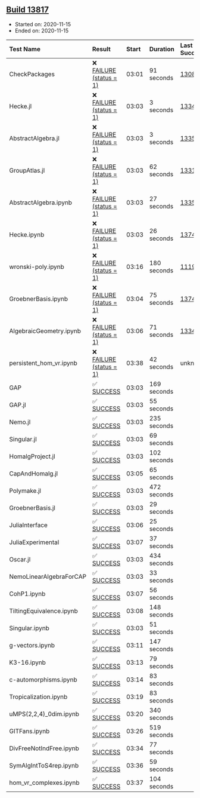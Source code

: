 ## [Build 13817](https://oscarci.mathematik.uni-kl.de/job/oscar/13817/)

* Started on: 2020-11-15
* Ended on: 2020-11-15

| Test Name    | Result | Start | Duration | Last Success | First Failure |
|:-------------|:-------|:------|:---------|:-------------|:--------------|
| CheckPackages | ❌ [FAILURE (status = 1)](https://oscarci.mathematik.uni-kl.de/job/oscar/13817/artifact/logs/build-13817/CheckPackages.log) | 03:01 | 91 seconds | [13085](https://oscarci.mathematik.uni-kl.de/job/oscar/13085/) | [13086](https://oscarci.mathematik.uni-kl.de/job/oscar/13086/) |
| Hecke.jl | ❌ [FAILURE (status = 1)](https://oscarci.mathematik.uni-kl.de/job/oscar/13817/artifact/logs/build-13817/Hecke.jl.log) | 03:03 | 3 seconds | [13341](https://oscarci.mathematik.uni-kl.de/job/oscar/13341/) | [13342](https://oscarci.mathematik.uni-kl.de/job/oscar/13342/) |
| AbstractAlgebra.jl | ❌ [FAILURE (status = 1)](https://oscarci.mathematik.uni-kl.de/job/oscar/13817/artifact/logs/build-13817/AbstractAlgebra.jl.log) | 03:03 | 3 seconds | [13355](https://oscarci.mathematik.uni-kl.de/job/oscar/13355/) | [13356](https://oscarci.mathematik.uni-kl.de/job/oscar/13356/) |
| GroupAtlas.jl | ❌ [FAILURE (status = 1)](https://oscarci.mathematik.uni-kl.de/job/oscar/13817/artifact/logs/build-13817/GroupAtlas.jl.log) | 03:03 | 62 seconds | [13311](https://oscarci.mathematik.uni-kl.de/job/oscar/13311/) | [13312](https://oscarci.mathematik.uni-kl.de/job/oscar/13312/) |
| AbstractAlgebra.ipynb | ❌ [FAILURE (status = 1)](https://oscarci.mathematik.uni-kl.de/job/oscar/13817/artifact/logs/build-13817/AbstractAlgebra.ipynb.log) | 03:03 | 27 seconds | [13355](https://oscarci.mathematik.uni-kl.de/job/oscar/13355/) | [13356](https://oscarci.mathematik.uni-kl.de/job/oscar/13356/) |
| Hecke.ipynb | ❌ [FAILURE (status = 1)](https://oscarci.mathematik.uni-kl.de/job/oscar/13817/artifact/logs/build-13817/Hecke.ipynb.log) | 03:03 | 26 seconds | [13749](https://oscarci.mathematik.uni-kl.de/job/oscar/13749/) | [13750](https://oscarci.mathematik.uni-kl.de/job/oscar/13750/) |
| wronski-poly.ipynb | ❌ [FAILURE (status = 1)](https://oscarci.mathematik.uni-kl.de/job/oscar/13817/artifact/logs/build-13817/wronski-poly.ipynb.log) | 03:16 | 180 seconds | [11192](https://oscarci.mathematik.uni-kl.de/job/oscar/11192/) | [11193](https://oscarci.mathematik.uni-kl.de/job/oscar/11193/) |
| GroebnerBasis.ipynb | ❌ [FAILURE (status = 1)](https://oscarci.mathematik.uni-kl.de/job/oscar/13817/artifact/logs/build-13817/GroebnerBasis.ipynb.log) | 03:04 | 75 seconds | [13748](https://oscarci.mathematik.uni-kl.de/job/oscar/13748/) | [13749](https://oscarci.mathematik.uni-kl.de/job/oscar/13749/) |
| AlgebraicGeometry.ipynb | ❌ [FAILURE (status = 1)](https://oscarci.mathematik.uni-kl.de/job/oscar/13817/artifact/logs/build-13817/AlgebraicGeometry.ipynb.log) | 03:06 | 71 seconds | [13341](https://oscarci.mathematik.uni-kl.de/job/oscar/13341/) | [13342](https://oscarci.mathematik.uni-kl.de/job/oscar/13342/) |
| persistent_hom_vr.ipynb | ❌ [FAILURE (status = 1)](https://oscarci.mathematik.uni-kl.de/job/oscar/13817/artifact/logs/build-13817/persistent_hom_vr.ipynb.log) | 03:38 | 42 seconds | unknown | unknown |
| GAP | ✅ [SUCCESS](https://oscarci.mathematik.uni-kl.de/job/oscar/13817/artifact/logs/build-13817/GAP.log) | 03:03 | 169 seconds |  |  |
| GAP.jl | ✅ [SUCCESS](https://oscarci.mathematik.uni-kl.de/job/oscar/13817/artifact/logs/build-13817/GAP.jl.log) | 03:03 | 55 seconds |  |  |
| Nemo.jl | ✅ [SUCCESS](https://oscarci.mathematik.uni-kl.de/job/oscar/13817/artifact/logs/build-13817/Nemo.jl.log) | 03:03 | 235 seconds |  |  |
| Singular.jl | ✅ [SUCCESS](https://oscarci.mathematik.uni-kl.de/job/oscar/13817/artifact/logs/build-13817/Singular.jl.log) | 03:03 | 69 seconds |  |  |
| HomalgProject.jl | ✅ [SUCCESS](https://oscarci.mathematik.uni-kl.de/job/oscar/13817/artifact/logs/build-13817/HomalgProject.jl.log) | 03:03 | 102 seconds |  |  |
| CapAndHomalg.jl | ✅ [SUCCESS](https://oscarci.mathematik.uni-kl.de/job/oscar/13817/artifact/logs/build-13817/CapAndHomalg.jl.log) | 03:05 | 65 seconds |  |  |
| Polymake.jl | ✅ [SUCCESS](https://oscarci.mathematik.uni-kl.de/job/oscar/13817/artifact/logs/build-13817/Polymake.jl.log) | 03:03 | 472 seconds |  |  |
| GroebnerBasis.jl | ✅ [SUCCESS](https://oscarci.mathematik.uni-kl.de/job/oscar/13817/artifact/logs/build-13817/GroebnerBasis.jl.log) | 03:03 | 29 seconds |  |  |
| JuliaInterface | ✅ [SUCCESS](https://oscarci.mathematik.uni-kl.de/job/oscar/13817/artifact/logs/build-13817/JuliaInterface.log) | 03:06 | 25 seconds |  |  |
| JuliaExperimental | ✅ [SUCCESS](https://oscarci.mathematik.uni-kl.de/job/oscar/13817/artifact/logs/build-13817/JuliaExperimental.log) | 03:07 | 37 seconds |  |  |
| Oscar.jl | ✅ [SUCCESS](https://oscarci.mathematik.uni-kl.de/job/oscar/13817/artifact/logs/build-13817/Oscar.jl.log) | 03:03 | 434 seconds |  |  |
| NemoLinearAlgebraForCAP | ✅ [SUCCESS](https://oscarci.mathematik.uni-kl.de/job/oscar/13817/artifact/logs/build-13817/NemoLinearAlgebraForCAP.log) | 03:03 | 33 seconds |  |  |
| CohP1.ipynb | ✅ [SUCCESS](https://oscarci.mathematik.uni-kl.de/job/oscar/13817/artifact/logs/build-13817/CohP1.ipynb.log) | 03:07 | 56 seconds |  |  |
| TiltingEquivalence.ipynb | ✅ [SUCCESS](https://oscarci.mathematik.uni-kl.de/job/oscar/13817/artifact/logs/build-13817/TiltingEquivalence.ipynb.log) | 03:08 | 148 seconds |  |  |
| Singular.ipynb | ✅ [SUCCESS](https://oscarci.mathematik.uni-kl.de/job/oscar/13817/artifact/logs/build-13817/Singular.ipynb.log) | 03:03 | 51 seconds |  |  |
| g-vectors.ipynb | ✅ [SUCCESS](https://oscarci.mathematik.uni-kl.de/job/oscar/13817/artifact/logs/build-13817/g-vectors.ipynb.log) | 03:11 | 147 seconds |  |  |
| K3-16.ipynb | ✅ [SUCCESS](https://oscarci.mathematik.uni-kl.de/job/oscar/13817/artifact/logs/build-13817/K3-16.ipynb.log) | 03:13 | 79 seconds |  |  |
| c-automorphisms.ipynb | ✅ [SUCCESS](https://oscarci.mathematik.uni-kl.de/job/oscar/13817/artifact/logs/build-13817/c-automorphisms.ipynb.log) | 03:14 | 83 seconds |  |  |
| Tropicalization.ipynb | ✅ [SUCCESS](https://oscarci.mathematik.uni-kl.de/job/oscar/13817/artifact/logs/build-13817/Tropicalization.ipynb.log) | 03:19 | 83 seconds |  |  |
| uMPS(2,2,4)_0dim.ipynb | ✅ [SUCCESS](https://oscarci.mathematik.uni-kl.de/job/oscar/13817/artifact/logs/build-13817/uMPS-2-2-4-_0dim.ipynb.log) | 03:20 | 340 seconds |  |  |
| GITFans.ipynb | ✅ [SUCCESS](https://oscarci.mathematik.uni-kl.de/job/oscar/13817/artifact/logs/build-13817/GITFans.ipynb.log) | 03:26 | 519 seconds |  |  |
| DivFreeNotIndFree.ipynb | ✅ [SUCCESS](https://oscarci.mathematik.uni-kl.de/job/oscar/13817/artifact/logs/build-13817/DivFreeNotIndFree.ipynb.log) | 03:34 | 77 seconds |  |  |
| SymAlgIntToS4rep.ipynb | ✅ [SUCCESS](https://oscarci.mathematik.uni-kl.de/job/oscar/13817/artifact/logs/build-13817/SymAlgIntToS4rep.ipynb.log) | 03:36 | 59 seconds |  |  |
| hom_vr_complexes.ipynb | ✅ [SUCCESS](https://oscarci.mathematik.uni-kl.de/job/oscar/13817/artifact/logs/build-13817/hom_vr_complexes.ipynb.log) | 03:37 | 104 seconds |  |  |
